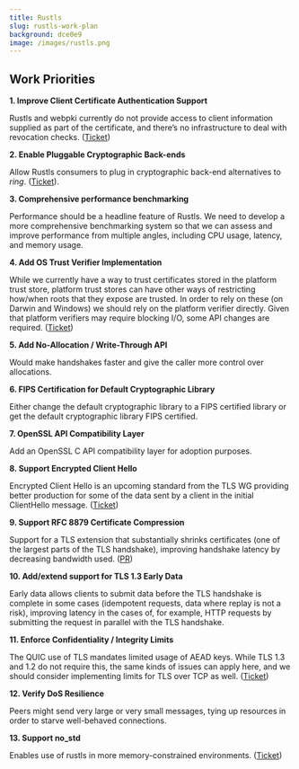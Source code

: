 ```yaml
---
title: Rustls
slug: rustls-work-plan
background: dce0e9
image: /images/rustls.png
---
```


<h2>Work Priorities</h2>

**1. Improve Client Certificate Authentication Support**

Rustls and webpki currently do not provide access to client information supplied as part of the certificate, and there’s no infrastructure to deal with revocation checks. ([Ticket](https://github.com/rustls/rustls-ffi/issues/87))

**2. Enable Pluggable Cryptographic Back-ends**

Allow Rustls consumers to plug in cryptographic back-end alternatives to *ring*. ([Ticket](https://github.com/rustls/rustls/pull/1184)).

**3. Comprehensive performance benchmarking**

Performance should be a headline feature of Rustls. We need to develop a more comprehensive benchmarking system so that we can assess and improve performance from multiple angles, including CPU usage, latency, and memory usage.

**4. Add OS Trust Verifier Implementation**

While we currently have a way to trust certificates stored in the platform trust store, platform trust stores can have other ways of restricting how/when roots that they expose are trusted. In order to rely on these (on Darwin and Windows) we should rely on the platform verifier directly. Given that platform verifiers may require blocking I/O, some API changes are required. ([Ticket](https://github.com/rustls/rustls-native-certs/issues/25))

**5. Add No-Allocation / Write-Through API**

Would make handshakes faster and give the caller more control over allocations.

**6. FIPS Certification for Default Cryptographic Library**

Either change the default cryptographic library to a FIPS certified library or get the default cryptographic library FIPS certified.

**7. OpenSSL API Compatibility Layer**

Add an OpenSSL C API compatibility layer for adoption purposes.

**8. Support Encrypted Client Hello**

Encrypted Client Hello is an upcoming standard from the TLS WG providing better production for some of the data sent by a client in the initial ClientHello message. ([Ticket](https://github.com/rustls/rustls/issues/508))

**9. Support RFC 8879 Certificate Compression**

Support for a TLS extension that substantially shrinks certificates (one of the largest parts of the TLS handshake), improving handshake latency by decreasing bandwidth used. ([PR](https://github.com/rustls/rustls/pull/534))

**10. Add/extend support for TLS 1.3 Early Data**

Early data allows clients to submit data before the TLS handshake is complete in some cases (idempotent requests, data where replay is not a risk), improving latency in the cases of, for example, HTTP requests by submitting the request in parallel with the TLS handshake.

**11. Enforce Confidentiality / Integrity Limits**

The QUIC use of TLS mandates limited usage of AEAD keys. While TLS 1.3 and 1.2 do not require this, the same kinds of issues can apply here, and we should consider implementing limits for TLS over TCP as well. ([Ticket](https://github.com/rustls/rustls/issues/755))

**12. Verify DoS Resilience**

Peers might send very large or very small messages, tying up resources in order to starve well-behaved connections.

**13. Support no_std**

Enables use of rustls in more memory-constrained environments. ([Ticket](https://github.com/rustls/rustls/issues/283))
